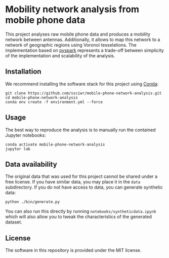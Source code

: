 # Mobility network analysis from mobile phone data

This project analyses raw mobile phone data and produces a mobility network between antennas. Additionally, it allows to map this network to a network of geographic regions using Voronoi tesselations. The implementation based on [pyspark](http://spark.apache.org/docs/latest/api/python/) represents a trade-off between simplicity of the implementation and scalability of the analysis.

## Installation

We recommend installing the software stack for this project using [Conda](https://conda.io/projects/conda/en/latest/user-guide/install/index.html):

```
git clone https://github.com/ssciwr/mobile-phone-network-analysis.git
cd mobile-phone-network-analysis
conda env create -f environment.yml --force
```

## Usage

The best way to reproduce the analysis is to manually run the contained Jupyter notebooks:

```
conda activate mobile-phone-network-analysis
jupyter lab
```

## Data availability

The original data that was used for this project cannot be shared under a free license.
If you have similar data, you may place it in the `data` subdirectory. If you do not
have access to data, you can generate synthetic data:

```
python ./bin/generate.py
```

You can also run this directly by running `notebooks/syntheticdata.ipynb` which will also
allow you to tweak the characteristics of the generated dataset.

## License

The software in this repository is provided under the MIT license.

